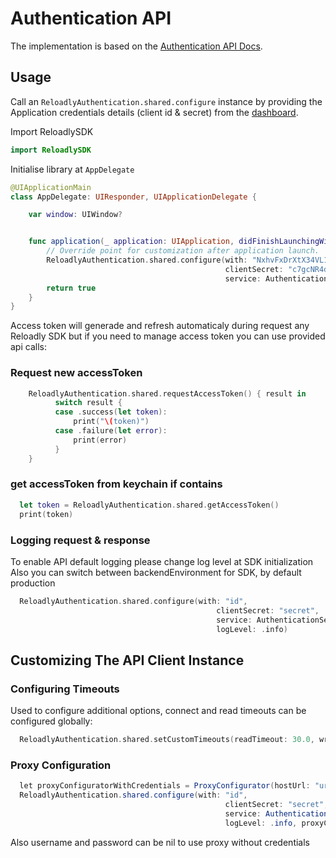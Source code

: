 # Authentication API

The implementation is based on the [Authentication API Docs](https://developers.reloadly.com/#authentication-api).

## Usage

Call an `ReloadlyAuthentication.shared.configure` instance by providing the Application credentials details (client id & secret) from
the [dashboard](https://www.reloadly.com/developers/api-settings).

Import ReloadlySDK
```swift 
import ReloadlySDK
```
Initialise library at `AppDelegate`

```swift
@UIApplicationMain
class AppDelegate: UIResponder, UIApplicationDelegate {

    var window: UIWindow?


    func application(_ application: UIApplication, didFinishLaunchingWithOptions launchOptions: [UIApplication.LaunchOptionsKey: Any]?) -> Bool {
        // Override point for customization after application launch.
        ReloadlyAuthentication.shared.configure(with: "NxhvFxDrXtX34VL1DLHsbQGLOPgE8qL9",
                                                clientSecret: "c7gcNR4dOIAlmalojV35okbq--tqqVhPPr2bvcsXlmKadewvaXdRSxENwfpyFywh",
                                                service: AuthenticationService(backendEnvironment: .sandbox))
        return true
    }
}
```

Access token will generade and refresh automaticaly during request any Reloadly SDK but if you need to manage access token you can use provided api calls:

### Request new accessToken
```swift
    ReloadlyAuthentication.shared.requestAccessToken() { result in
          switch result {
          case .success(let token):
              print("\(token)")
          case .failure(let error):
              print(error)
          }
    }
```

### get accessToken from keychain if contains
```swift
  let token = ReloadlyAuthentication.shared.getAccessToken()
  print(token)
```

### Logging request & response

To enable API default logging please change log level at SDK initialization
Also you can switch between backendEnvironment for SDK, by default production

```swift
  ReloadlyAuthentication.shared.configure(with: "id",
                                              clientSecret: "secret",
                                              service: AuthenticationService(backendEnvironment: .sandbox),
                                              logLevel: .info)
```

## Customizing The API Client Instance

### Configuring Timeouts

Used to configure additional options, connect and read timeouts can be configured globally:

```swift
  ReloadlyAuthentication.shared.setCustomTimeouts(readTimeout: 30.0, writeTimeout: 30.0)
```

### Proxy Configuration

```java
  let proxyConfiguratorWithCredentials = ProxyConfigurator(hostUrl: "url", port: 8043, username: "username", password: "password")
  ReloadlyAuthentication.shared.configure(with: "id",
                                                clientSecret: "secret",
                                                service: AuthenticationService(backendEnvironment: .sandbox),
                                                logLevel: .info, proxyConfiguration: proxyConfiguratorWithCredentials)

```
Also username and password can be nil to use proxy without credentials
